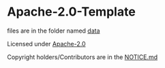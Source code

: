 # Apache-2.0-Template
files are in the folder named [data](data)

Licensed under [Apache-2.0](LICENSE.md)

Copyright holders/Contributors are in the [NOTICE.md](NOTICE.md)
